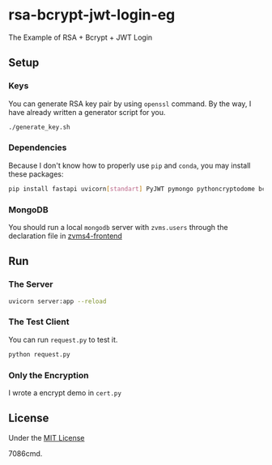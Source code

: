# rsa-bcrypt-jwt-login-eg

The Example of RSA + Bcrypt + JWT Login

## Setup

### Keys

You can generate RSA key pair by using `openssl` command. By the way, I have already written a generator script for you.

```bash
./generate_key.sh
```

### Dependencies

Because I don't know how to properly use `pip` and `conda`, you may install these packages:

```bash
pip install fastapi uvicorn[standart] PyJWT pymongo pythoncryptodome bcrypt
```

### MongoDB

You should run a local `mongodb` server with `zvms.users` through the declaration file in [zvms4-frontend](https://github.com/zvms/zvms4-frontend)

## Run

### The Server

```bash
uvicorn server:app --reload
```

### The Test Client

You can run `request.py` to test it.

```bash
python request.py
```

### Only the Encryption

I wrote a encrypt demo in `cert.py`

## License

Under the [MIT License](./LICENSE)

7086cmd.